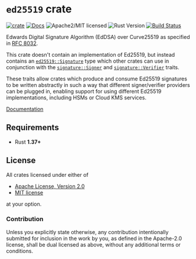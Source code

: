 # `ed25519` crate

[![crate][crate-image]][crate-link]
[![Docs][docs-image]][docs-link]
![Apache2/MIT licensed][license-image]
![Rust Version][rustc-image]
[![Build Status][build-image]][build-link]

Edwards Digital Signature Algorithm (EdDSA) over Curve25519 as specified in
[RFC 8032][1].

This crate doesn't contain an implementation of Ed25519, but instead
contains an [`ed25519::Signature`][2] type which other crates can use in
conjunction with the [`signature::Signer`][3] and [`signature::Verifier`][4]
traits.

These traits allow crates which produce and consume Ed25519 signatures
to be written abstractly in such a way that different signer/verifier
providers can be plugged in, enabling support for using different
Ed25519 implementations, including HSMs or Cloud KMS services.

[Documentation][docs-link]

## Requirements

- Rust **1.37+**

## License

All crates licensed under either of

 * [Apache License, Version 2.0](http://www.apache.org/licenses/LICENSE-2.0)
 * [MIT license](http://opensource.org/licenses/MIT)

at your option.

### Contribution

Unless you explicitly state otherwise, any contribution intentionally submitted
for inclusion in the work by you, as defined in the Apache-2.0 license, shall be
dual licensed as above, without any additional terms or conditions.

[//]: # (badges)

[crate-image]: https://img.shields.io/crates/v/ed25519.svg
[crate-link]: https://crates.io/crates/ed25519
[docs-image]: https://docs.rs/ed25519/badge.svg
[docs-link]: https://docs.rs/ed25519/
[license-image]: https://img.shields.io/badge/license-Apache2.0/MIT-blue.svg
[rustc-image]: https://img.shields.io/badge/rustc-1.34+-blue.svg
[build-image]: https://travis-ci.org/RustCrypto/signatures.svg?branch=master
[build-link]: https://travis-ci.org/RustCrypto/signatures

[//]: # (general links)

[1]: https://tools.ietf.org/html/rfc8032
[2]: https://docs.rs/ed25519/latest/ed25519/struct.Signature.html
[3]: https://docs.rs/signature/latest/signature/trait.Signer.html
[4]: https://docs.rs/signature/latest/signature/trait.Verifier.html
